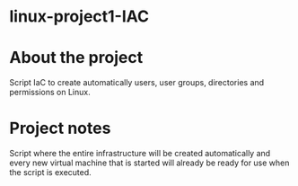 # linux-project1-IAC

# About the project
Script IaC to create automatically users, user groups, directories and permissions on Linux.

# Project notes
Script where the entire infrastructure will be created automatically and every new virtual machine that is started will already be ready for use when the script is executed.
